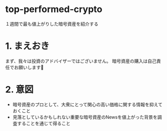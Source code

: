 # top-performed-crypto
１週間で最も値上がりした暗号資産を紹介する

# 1. まえおき
まず、我々は投資のアドバイザーではございません。
暗号資産の購入は自己責任でお願いします🙏

# 2. 意図
- 暗号資産のプロとして、大衆にとって関心の高い価格に関する情報を抑えておくこと
- 見落としているかもしれない重要な暗号資産のNewsを値上がった背景を調査することを通じて得ること
